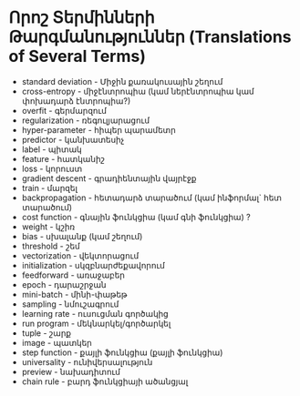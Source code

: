 # Որոշ Տերմինների Թարգմանություններ (Translations of Several Terms)

- standard deviation - Միջին քառակուսային շեղում
- cross-entropy - միջէնտրոպիա (կամ ներէնտրոպիա կամ փոխադարձ էնտրոպիա?)
- overfit - գերմարզում
- regularization - ռեգուլյարացում
- hyper-parameter - հիպեր պարամետր
- predictor - կանխատեսիչ
- label - պիտակ
- feature - հատկանիշ
- loss - կորուստ
- gradient descent - գրադիենտային վայրէջք
- train - մարզել
- backpropagation - հետադարձ տարածում (կամ ինֆորմալ` հետ տարածում)
- cost function - գնային ֆունկցիա (կամ գնի ֆունկցիա) ?
- weight - կշիռ
- bias - սխալանք (կամ շեղում)
- threshold - շեմ
- vectorization - վեկտորացում
- initialization - սկզբնարժեքավորում
- feedforward - առաջաբեր
- epoch - դարաշրջան
- mini-batch - մինի-փաթեթ
- sampling - նմուշագրում
- learning rate - ուսուցման գործակից
- run program - մեկնարկել/գործարկել
- tuple - շարք
- image - պատկեր
- step function - քայլի ֆունկցիա (քայլի ֆունկցիա)
- universality - ունիվերսալություն
- preview - նախադիտում
- chain rule - բարդ ֆունկցիայի ածանցյալ
